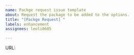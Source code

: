 ```yaml
---
name: Packge request issue template
about: Request the package to be added to the options.
title: "[Packge Request] "
labels: enhancement
assignees: leoli0605

---
```


URL:
